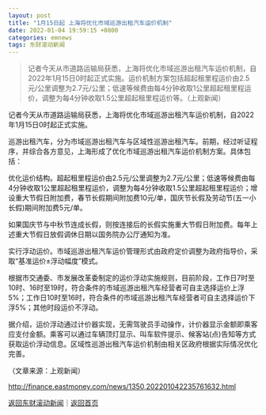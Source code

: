 ```yaml
---
layout: post
title: "1月15日起 上海将优化市域巡游出租汽车运价机制"
date: 2022-01-04 19:59:15 +0800
categories: emnews
tags: 东财滚动新闻
---
```

> 记者今天从市道路运输局获悉，上海将优化市域巡游出租汽车运价机制，自2022年1月15日0时起正式实施。运价机制方案包括超起租里程运价由2.5元/公里调整为2.7元/公里；低速等候费由每4分钟收取1公里超起租里程运价，调整为每4分钟收取1.5公里超起租里程运价等。（上观新闻）

<p>记者今天从市道路运输局获悉，上海将优化市域巡游出租汽车运价机制，自2022年1月15日0时起正式实施。</p>
 <p>巡游出租汽车，分为市域巡游出租汽车与区域性巡游出租汽车。前期，经过听证程序，并综合各方意见，上海形成了优化市域巡游出租汽车运价机制方案。具体包括： </p>
 <p>优化运价结构。超起租里程运价由2.5元/公里调整为2.7元/公里；低速等候费由每4分钟收取1公里超起租里程运价，调整为每4分钟收取1.5公里超起租里程运价；增设重大节假日附加费，春节长假期间附加费10元/单，国庆节长假及劳动节(五一小长假)期间附加费5元/单。</p>
 <p>如果国庆节与中秋节连成长假，则按连接后的长假实施重大节假日附加费。每年上述重大节假日放假调休日期以国务院办公厅通知为准。</p>
 <p>实行浮动运价。市域巡游出租汽车运价管理形式由政府定价调整为政府指导价，采取“基准运价±浮动幅度”模式。</p>
 <p>根据市交通委、市发展改革委制定的运价浮动实施规则，目前阶段，工作日7时至10时、16时至19时，符合条件的市域巡游出租汽车经营者可自主选择运价上浮5%；工作日10时至16时，符合条件的市域巡游出租汽车经营者可自主选择运价下浮5%；其他时段运价不浮动。</p>
 <p>据介绍，运价浮动通过计价器实现，无需驾驶员手动操作，计价器显示金额即乘客应支付金额。乘客可以通过车辆顶灯显示、叫车软件提示、候客站(点)告知等方式获取运价浮动信息。区域性巡游出租汽车运价机制由相关区政府根据实际情况优化完善。</p><p class="em_media">（文章来源：上观新闻）</p>

<http://finance.eastmoney.com/news/1350,202201042235761632.html>

[返回东财滚动新闻](//finews.withounder.com/emnews/)｜[返回首页](//finews.withounder.com/)